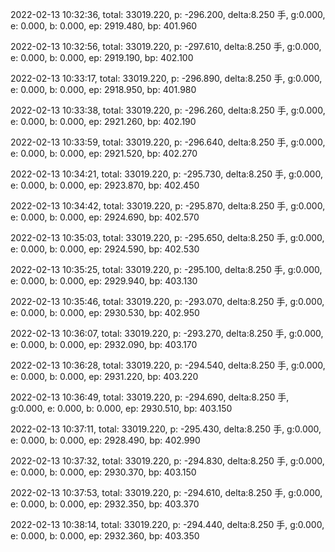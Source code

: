 2022-02-13 10:32:36, total: 33019.220, p: -296.200, delta:8.250 手, g:0.000, e: 0.000, b: 0.000, ep: 2919.480, bp: 401.960

2022-02-13 10:32:56, total: 33019.220, p: -297.610, delta:8.250 手, g:0.000, e: 0.000, b: 0.000, ep: 2919.190, bp: 402.100

2022-02-13 10:33:17, total: 33019.220, p: -296.890, delta:8.250 手, g:0.000, e: 0.000, b: 0.000, ep: 2918.950, bp: 401.980

2022-02-13 10:33:38, total: 33019.220, p: -296.260, delta:8.250 手, g:0.000, e: 0.000, b: 0.000, ep: 2921.260, bp: 402.190

2022-02-13 10:33:59, total: 33019.220, p: -296.640, delta:8.250 手, g:0.000, e: 0.000, b: 0.000, ep: 2921.520, bp: 402.270

2022-02-13 10:34:21, total: 33019.220, p: -295.730, delta:8.250 手, g:0.000, e: 0.000, b: 0.000, ep: 2923.870, bp: 402.450

2022-02-13 10:34:42, total: 33019.220, p: -295.870, delta:8.250 手, g:0.000, e: 0.000, b: 0.000, ep: 2924.690, bp: 402.570

2022-02-13 10:35:03, total: 33019.220, p: -295.650, delta:8.250 手, g:0.000, e: 0.000, b: 0.000, ep: 2924.590, bp: 402.530

2022-02-13 10:35:25, total: 33019.220, p: -295.100, delta:8.250 手, g:0.000, e: 0.000, b: 0.000, ep: 2929.940, bp: 403.130

2022-02-13 10:35:46, total: 33019.220, p: -293.070, delta:8.250 手, g:0.000, e: 0.000, b: 0.000, ep: 2930.530, bp: 402.950

2022-02-13 10:36:07, total: 33019.220, p: -293.270, delta:8.250 手, g:0.000, e: 0.000, b: 0.000, ep: 2932.090, bp: 403.170

2022-02-13 10:36:28, total: 33019.220, p: -294.540, delta:8.250 手, g:0.000, e: 0.000, b: 0.000, ep: 2931.220, bp: 403.220

2022-02-13 10:36:49, total: 33019.220, p: -294.690, delta:8.250 手, g:0.000, e: 0.000, b: 0.000, ep: 2930.510, bp: 403.150

2022-02-13 10:37:11, total: 33019.220, p: -295.430, delta:8.250 手, g:0.000, e: 0.000, b: 0.000, ep: 2928.490, bp: 402.990

2022-02-13 10:37:32, total: 33019.220, p: -294.830, delta:8.250 手, g:0.000, e: 0.000, b: 0.000, ep: 2930.370, bp: 403.150

2022-02-13 10:37:53, total: 33019.220, p: -294.610, delta:8.250 手, g:0.000, e: 0.000, b: 0.000, ep: 2932.350, bp: 403.370

2022-02-13 10:38:14, total: 33019.220, p: -294.440, delta:8.250 手, g:0.000, e: 0.000, b: 0.000, ep: 2932.360, bp: 403.350